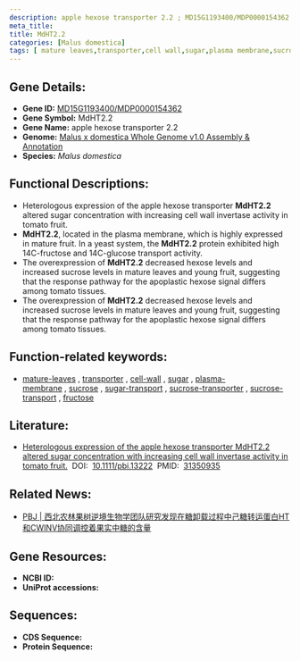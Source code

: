 ```yaml
---
description: apple hexose transporter 2.2 ; MD15G1193400/MDP0000154362 ; Malus domestica
meta_title:
title: MdHT2.2
categories: [Malus domestica]
tags: [ mature leaves,transporter,cell wall,sugar,plasma membrane,sucrose,sugar transport,sucrose transporter,sucrose transport,fructose ]
---
```


## Gene Details:
- **Gene ID:**	[MD15G1193400/MDP0000154362]()
- **Gene Symbol:** MdHT2.2
- **Gene Name:** apple hexose transporter 2.2
- **Genome:** [Malus x domestica Whole Genome v1.0 Assembly & Annotation](https://www.rosaceae.org/species/malus/malus_x_domestica/genome_v1.0)
- **Species:** *Malus domestica*

## Functional Descriptions:
   - Heterologous expression of the apple hexose transporter **MdHT2.2** altered sugar concentration with increasing cell wall invertase activity in tomato fruit.
   - **MdHT2.2**, located in the plasma membrane, which is highly expressed in mature fruit. In a yeast system, the **MdHT2.2** protein exhibited high 14C-fructose and 14C-glucose transport activity.
   - The overexpression of **MdHT2.2** decreased hexose levels and increased sucrose levels in mature leaves and young fruit, suggesting that the response pathway for the apoplastic hexose signal differs among tomato tissues.
   - The overexpression of **MdHT2.2** decreased hexose levels and increased sucrose levels in mature leaves and young fruit, suggesting that the response pathway for the apoplastic hexose signal differs among tomato tissues.

## Function-related keywords:
   - [mature-leaves](/tags/mature-leaves/)&nbsp;,&nbsp;[transporter](/tags/transporter/)&nbsp;,&nbsp;[cell-wall](/tags/cell-wall/)&nbsp;,&nbsp;[sugar](/tags/sugar/)&nbsp;,&nbsp;[plasma-membrane](/tags/plasma-membrane/)&nbsp;,&nbsp;[sucrose](/tags/sucrose/)&nbsp;,&nbsp;[sugar-transport](/tags/sugar-transport/)&nbsp;,&nbsp;[sucrose-transporter](/tags/sucrose-transporter/)&nbsp;,&nbsp;[sucrose-transport](/tags/sucrose-transport/)&nbsp;,&nbsp;[fructose](/tags/fructose/)

## Literature:
   - [Heterologous expression of the apple hexose transporter MdHT2.2 altered sugar concentration with increasing cell wall invertase activity in tomato fruit.]( https://onlinelibrary.wiley.com/doi/10.1111/pbi.13222)&nbsp;&nbsp;DOI:&nbsp;&nbsp;[10.1111/pbi.13222](https://onlinelibrary.wiley.com/doi/10.1111/pbi.13222)&nbsp;&nbsp;PMID:&nbsp;&nbsp;[31350935](https://pubmed.ncbi.nlm.nih.gov/31350935/)

## Related News:
   - [PBJ | 西北农林果树逆境生物学团队研究发现在糖卸载过程中己糖转运蛋白HT和CWINV协同调控着果实中糖的含量](https://mp.weixin.qq.com/s?__biz=Mzg3MDEwNDEyMg==&mid=2247485312&idx=1&sn=8a0169b0e9c81b1b4a64342ce1e2e289&chksm=ce93aad5f9e423c3f1191a04dd7f0984dbb7c6fbec695b512d29575ca701f351e191b58dd07b&scene=27#wechat_redirect)

## Gene Resources:
- **NCBI ID:**  [](https://www.ncbi.nlm.nih.gov/gene/?term=)
- **UniProt accessions:** [](https://www.uniprot.org/uniprotkb//entry)



## Sequences:
- **CDS Sequence:**
- **Protein Sequence:**
